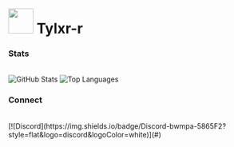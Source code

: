 <p align="center">

# <img src="https://avatars.githubusercontent.com/u/177744491?v=4" width="50"> Tylxr-r

</p>

<p align="center">

### Stats
<br>
<img src="https://github-readme-stats.vercel.app/api?username=Tylxr-r&show_icons=true&theme=dark&hide_border=true&count_private=true" alt="GitHub Stats" />
<img src="https://github-readme-stats.vercel.app/api/top-langs/?username=Tylxr-r&layout=compact&theme=dark&hide_border=true" alt="Top Languages" />

</p>

<p align="center">

### Connect
<br>
[![Discord](https://img.shields.io/badge/Discord-bwmpa-5865F2?style=flat&logo=discord&logoColor=white)](#)

</p>
